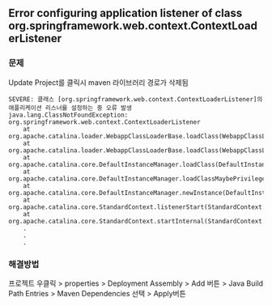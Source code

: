 ## Error configuring application listener of class org.springframework.web.context.ContextLoaderListener

### 문제

Update Project를 클릭시 maven 라이브러리 경로가 삭제됨

```
SEVERE: 클래스 [org.springframework.web.context.ContextLoaderListener]의 애플리케이션 리스너를 설정하는 중 오류 발생
java.lang.ClassNotFoundException: org.springframework.web.context.ContextLoaderListener
	at org.apache.catalina.loader.WebappClassLoaderBase.loadClass(WebappClassLoaderBase.java:1365)
	at org.apache.catalina.loader.WebappClassLoaderBase.loadClass(WebappClassLoaderBase.java:1188)
	at org.apache.catalina.core.DefaultInstanceManager.loadClass(DefaultInstanceManager.java:539)
	at org.apache.catalina.core.DefaultInstanceManager.loadClassMaybePrivileged(DefaultInstanceManager.java:520)
	at org.apache.catalina.core.DefaultInstanceManager.newInstance(DefaultInstanceManager.java:150)
	at org.apache.catalina.core.StandardContext.listenerStart(StandardContext.java:4602)
	at org.apache.catalina.core.StandardContext.startInternal(StandardContext.java:5139)
	.
	.
	.
```

### 해결방법

프로젝트 우클릭 > properties > Deployment Assembly > Add 버튼 > Java Build Path Entries > Maven Dependencies 선택 > Apply버튼




